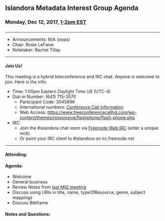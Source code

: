 ## Islandora Metadata Interest Group Agenda
### Monday, Dec 12, 2017, [1-2pm EST](http://www.thetimezoneconverter.com/?t=1%20pm&tz=Toronto&)
### 
---
* Announcements: N/A (oops)
* Chair: Rosie LeFaive
* Notetaker: Rachel Tillay  

---

#### Join Us!
This meeting is a hybrid teleconference and IRC chat. Anyone is welcome to join. Here is the info:
* Time: 1:00pm Eastern Daylight Time US (UTC-4)
* Dial-in Number: (641) 715-3570
  * Participant Code: 304589#
  * International numbers: [Conference Call Information](https://github.com/Islandora-CLAW/CLAW/wiki/Conference-Call-Information)
  * Web Access: https://www.freeconferencecallhd.com/wp-content/themes/responsive/flashphone/flash-phone.php
* IRC:
  * Join the #islandora chat room via [Freenode Web IRC](http://webchat.freenode.net/) (enter a unique nick)
  * Or point your IRC client to #islandora on irc.freenode.net
---

#### Attending:

#### Agenda:
* Welcome
* General business
* Review Notes from [last MIG meeting](https://github.com/islandora-interest-groups/Islandora-Metadata-Interest-Group/blob/master/Meetings/2017_11_27.md)
* Discuss using URIs in title, name, typeOfResource, genre, subject mappings
* Discuss Bibframe

#### Notes and Questions:
